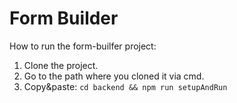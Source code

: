 # Form Builder

How to run the form-builfer project:
1. Clone the project.
2. Go to the path where you cloned it via cmd.
3. Copy&paste: `cd backend && npm run setupAndRun`

